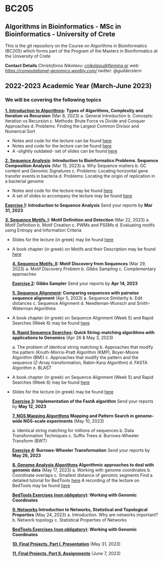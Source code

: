 # BC205

## Algorithms in Bioinformatics - MSc in Bioinformatics - University of Crete

This is the git repository on the Course on Algorithms in Bioinformatics (BC205) which forms part of the Program of the Masters in Bionformatics at the University of Crete

**Contact Details**
*Christoforos Nikolaou: cnikolaou@fleming.gr*
*web: https://computational-genomics.weebly.com/*
*twitter: @guilderstern*

## 2022-2023 Academic Year (March-June 2023)

### We will be covering the following topics

**[1. Introduction to Algorithms](https://nbviewer.jupyter.org/github/christoforos-nikolaou/BC205/blob/master/Chapter_01_Introduction.html): Types of Algorithms, Complexity and Iteration vs Recursion**  (Mar 8, 2023)
  a. General Introduction
  b. Concepts: Iteration vs Recursion
  c. Methods: Brute Force vs Divide and Conquer Approaches
  d. Problems: Finding the Largest Common Divisor and Numerical Sort

* Notes and code for the lecture can be found [here](https://nbviewer.jupyter.org/github/christoforos-nikolaou/BC205/blob/master/Chapter_01_Introduction.ipynb)
* Notes and code for the lecture can be found [here](https://github.com/christoforos-nikolaou/BC205/blob/master/Chapter_01_Introduction.html)
* A -slightly outdated- set of slides can be found [here](https://github.com/christoforos-nikolaou/BC205/blob/master/BC205_Introduction_beamer.pdf)

**[2. Sequence Analysis](https://nbviewer.jupyter.org/github/christoforos-nikolaou/BC205/blob/master/Chapter_02_Sequence_Analysis.html): Introduction to Bioinformatics Problems. Sequence Composition Analysis**  (Mar 15, 2023)
  a. Why Sequence matters
  b. GC content and Genomic Signatures
  c. Problems: Locating horizontal gene transfer events in bacteria
  d. Problems: Locating the origin of replication in a bacterial genome

* Notes and code for the lecture may be found [here](https://nbviewer.jupyter.org/github/christoforos-nikolaou/BC205/blob/master/Chapter_02_Sequence_Analysis.ipynb)
* A set of slides to accompany the lecture may be found [here](BC205_SeqAnalysis_beamer.pdf)

**[Exercise 1](https://github.com/christoforos-nikolaou/BC205/blob/master/Exercise_1.md): Introduction to Sequence Analysis**
  Send your reports by **Mar 31, 2023**

  **[3. Sequence Motifs. Ι](https://sites.google.com/site/uoccomputationalbiology/lectures/03-searching-and-discovering-motifs): Motif Definition and Detection** (Mar 22, 2023)
  a. Motif Definition
  b. Motif Creation
  c. PWMs and PSSMs
  d. Evaluating motifs using Entropy and Information Criteria

* Slides for the lecture (in greek) may be found [here](https://www.google.com/url?q=https%3A%2F%2Fwww.dropbox.com%2Fs%2Fwjs5bcf6vdrn0np%2Fcb_2016_lecture_03_motifs.pdf&sa=D&sntz=1&usg=AFQjCNEkOMAe5b213ffV8k3GniGQvI-8tA)
* A book chapter (in greek) on Motifs and their Description may be found [here](https://repository.kallipos.gr/bitstream/11419/1581/1/Chapter03_seqmotifs_R.pdf)

  **[4. Sequence Motifs. ΙI](https://nbviewer.jupyter.org/github/christoforos-nikolaou/BC205/blob/master/Chapter_04_Motif_Discovery.html): Motif Discovery from Sequences** (Mar 29, 2023)
  a. Motif Discovery Problem
  b. Gibbs Sampling
  c. Complementary approaches

  **[Exercise 2](https://github.com/christoforos-nikolaou/BC205/blob/master/Exercise_4.md): Gibbs Sampler**
  Send your reports by **Apr 14, 2023**

  **[5. Sequence Alignment](https://github.com/christoforos-nikolaou/BC205/blob/master/cb_2016_lecture_04_seqcomparison.pdf):  Comparing sequences with pairwise sequence alignment**  (Apr 5, 2023)
  a. Sequence Similarity
  b. Edit distances
  c. Sequence Alignment
  d. Needleman-Wunsch and Smith-Waterman Algorithms
* A book chapter (in greek) on Sequence Alignment (Week 5) and Rapid Searches (Week 6) may be found [here](https://repository.kallipos.gr/bitstream/11419/1582/1/Chapter04_seqalignment_R.pdf)

  **[6. Rapid Sequence Searches](https://nbviewer.jupyter.org/github/christoforos-nikolaou/BC205/blob/master/Chapter_06_Rapid_Searches.html):  Quick String-matching algorithms with applications to Genomics**  (Apr 26 & May 3, 2023)

  a. The problem of identical string matching  b. Approaches that modify the pattern (Knuth-Morris-Pratt Algorithm (KMP), Boyer-Moore Algorithm (BM))  c. Approaches that modify the pattern and the sequence (Z-Array transformation, Rabin-Karp Algorithm)  d. FASTA Algorithm  e. BLAST
* A book chapter (in greek) on Sequence Alignment (Week 5) and Rapid Searches (Week 6) may be found [here](https://repository.kallipos.gr/bitstream/11419/1582/1/Chapter04_seqalignment_R.pdf)
* Slides for the lecture (in greek) may be found [here](https://github.com/christoforos-nikolaou/BC205/blob/master/BC205_RapidSearches_beamer.pdf)

  **[Exercise 3](https://github.com/christoforos-nikolaou/BC205/blob/master/Exercise_FASTA.md): Implementation of the FastA algorithm**
  Send your reports by **May 12, 2023**

  **[7. NGS Mapping Algorithms](https://github.com/christoforos-nikolaou/BC205/blob/master/BC205_NGSMapping_beamer.pdf) Mapping and Pattern Search in genome-wide NGS-scale experiments** (May 10, 2023)

  a. Identical string matching for millions of sequences
  b. Data Transformation Techniques
  c. Suffix Trees
  d. Burrows-Wheeler Transform (BWT)

  **[Exercise 4](https://github.com/christoforos-nikolaou/BC205/blob/master/Exercise_6.md): Burrows-Wheeler Transformation**
  Send your reports by **May 26, 2023**

  **[8. Genome Analysis Algorithms]() Algorithmic approaches to deal with genomic data** (May 17, 2023)
  a. Working with genome coordinates
  b. Coordinate overlaps
  c. Smallest distance of genomic segments
  Find a detailed tutorial for BedTools [here](https://bedtools.readthedocs.io/en/latest/content/overview.html)
  A recording of the lecture on BedTools may be found [here](https://www.dropbox.com/s/2pzaezejbh19153/BedTools_31052021.mp4)

  **[BedTools Exercises (non obligatory)](https://github.com/christoforos-nikolaou/BC205/blob/master/BedTools_Applications.md): Working with Genomic Coordinates**

  **[9. Networks]() Introduction to Networks, Statistical and Topological Properties** (May 24, 2023)
  a. Introduction. Why are networks important?
  b. Network topology
  c. Statistical Properties of Networks

  **[BedTools Exercises (non obligatory)](https://github.com/christoforos-nikolaou/BC205/blob/master/BedTools_Applications.md): Working with Genomic Coordinates**

  **[10. Final Projects. Part I. Presentation](https://github.com/christoforos-nikolaou/BC205/blob/master/FinalProjects.md)** (May 31, 2023)

  **[11. Final Projects. Part II. Assignments](https://github.com/christoforos-nikolaou/BC205/blob/master/FinalProjects.md)** (June 7, 2023)
